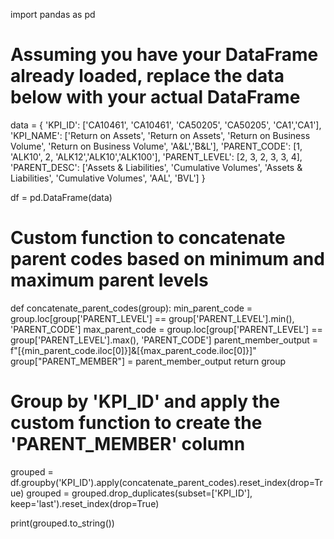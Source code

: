 import pandas as pd

# Assuming you have your DataFrame already loaded, replace the data below with your actual DataFrame
data = {
    'KPI_ID': ['CA10461', 'CA10461', 'CA50205', 'CA50205', 'CA1','CA1'],
    'KPI_NAME': ['Return on Assets', 'Return on Assets', 'Return on Business Volume', 'Return on Business Volume', 'A&L','B&L'],
    'PARENT_CODE': [1, 'ALK10', 2, 'ALK12','ALK10','ALK100'],
    'PARENT_LEVEL': [2, 3, 2, 3, 3, 4],
    'PARENT_DESC': ['Assets & Liabilities', 'Cumulative Volumes', 'Assets & Liabilities', 'Cumulative Volumes', 'AAL', 'BVL']
}

df = pd.DataFrame(data)

# Custom function to concatenate parent codes based on minimum and maximum parent levels
def concatenate_parent_codes(group):
    min_parent_code = group.loc[group['PARENT_LEVEL'] == group['PARENT_LEVEL'].min(), 'PARENT_CODE']
    max_parent_code = group.loc[group['PARENT_LEVEL'] == group['PARENT_LEVEL'].max(), 'PARENT_CODE']
    parent_member_output = f"[{min_parent_code.iloc[0]}]&[{max_parent_code.iloc[0]}]"
    group["PARENT_MEMBER"] = parent_member_output
    return group

# Group by 'KPI_ID' and apply the custom function to create the 'PARENT_MEMBER' column
grouped = df.groupby('KPI_ID').apply(concatenate_parent_codes).reset_index(drop=True)
grouped = grouped.drop_duplicates(subset=['KPI_ID'], keep='last').reset_index(drop=True)

print(grouped.to_string())
